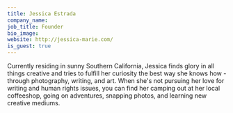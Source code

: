 ```yaml
---
title: Jessica Estrada
company_name: 
job_title: Founder
bio_image: 
website: http://jessica-marie.com/
is_guest: true
---
```


Currently residing in sunny Southern California, Jessica finds glory in all things creative and tries to fulfill her curiosity the best way she knows how - through photography, writing, and art. When she's not pursuing her love for writing and human rights issues, you can find her camping out at her local coffeeshop, going on adventures, snapping photos, and learning new creative mediums.
